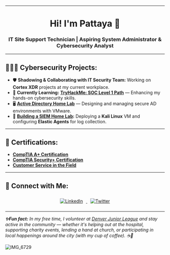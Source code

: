 

--------------------------------------------------------------------------------------------------------------------------------------------------------------------------------
 
<h1 align="center">Hi! I'm Pattaya 👋</h1>
<h3 align="center">IT Site Support Technician | Aspiring System Administrator & Cybersecurity Analyst</h3>

<hr>

## 👩🏻‍💻 **Cybersecurity Projects:**

- 🛡️ **Shadowing & Collaborating with IT Security Team:** Working on **Cortex XDR** projects at my current workplace.
- 🌱 **Currently Learning:** [**TryHackMe: SOC Level 1 Path**](https://tryhackme.com/r/p/PSaohin) — Enhancing my hands-on cybersecurity skills.
- 🖥️ **[Active Directory Home Lab](https://github.com/PSTechAndCoffee/ActiveDirectoryLab)** — Designing and managing secure AD environments with VMware.
- 🚀 **[Building a SIEM Home Lab](https://github.com/PSTechAndCoffee/ElasticSIEMLab/tree/main):** Deploying a **Kali Linux** VM and configuring **Elastic Agents** for log collection. 

<hr>

## 📄 **Certifications:**

- [**CompTIA A+ Certification**](https://www.credly.com/badges/1ad9ad0a-f9e5-4979-bfce-56c7842c1eb8/linked_in_profile)
- [**CompTIA Security+ Certification**](https://www.credly.com/badges/cdd5eebb-a02b-4dff-a50c-01ccbdb4766b/linked_in_profile)
- [**Customer Service in the Field**](https://www.linkedin.com/in/phatthaya-saohin/details/certifications/1704334502237/single-media-viewer/?profileId=ACoAACrIy5MBeVfOkacdgRWwSaSDQ3ixI0KSl08)

<hr>

## 🤳 **Connect with Me:**

<div align="center">
  <a href="https://www.linkedin.com/in/pattaya-knight/" target="_blank">
    <img src="https://img.icons8.com/doodle/40/000000/linkedin--v2.png" alt="LinkedIn" style="margin: 10px;">
  </a>
  <a href="https://x.com/SaohinPattaya" target="_blank">
    <img src="https://img.icons8.com/doodle/1x/twitter-squared--v2.png" alt="Twitter" style="margin: 10px;">
  </a>
</div>

<hr>

<em><b>✨Fun fact:</b> In my free time, I volunteer at [Denver Junior League](https://www.jld.org) and stay active in the community — whether it's helping out at the hospital, supporting charity events, lending a hand at church, or participating in local happenings around the city (with my cup of coffee). ☕🤎</em>

![IMG_6729](https://github.com/user-attachments/assets/fa8cb4a3-4923-44fa-8407-adf8a36a6e57)



<!--
**joshmadakor1/joshmadakor1** is a ✨ _special_ ✨ repository because its `README.md` (this file) appears on your GitHub profile.


- 🔭 I’m currently working on ...
- 🌱 I’m currently learning ...
- 👯 I’m looking to collaborate on ...
- 🤔 I’m looking for help with ...
- 💬 Ask me about ...
- 📫 How to reach me: ...
- 😄 Pronouns: Pat-ta-ya
- ⚡ Fun fact: ...
-->

